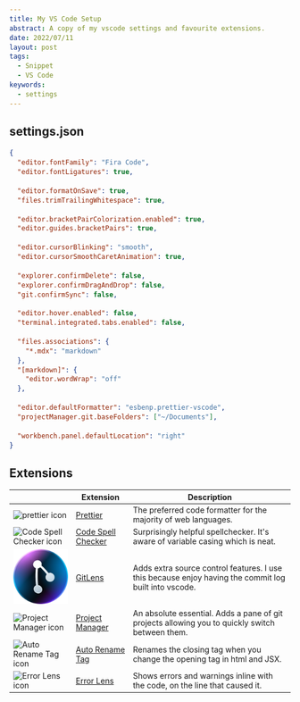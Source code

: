 ```yaml
---
title: My VS Code Setup
abstract: A copy of my vscode settings and favourite extensions.
date: 2022/07/11
layout: post
tags:
  - Snippet
  - VS Code
keywords:
  - settings
---
```


## settings.json

```json
{
  "editor.fontFamily": "Fira Code",
  "editor.fontLigatures": true,

  "editor.formatOnSave": true,
  "files.trimTrailingWhitespace": true,

  "editor.bracketPairColorization.enabled": true,
  "editor.guides.bracketPairs": true,

  "editor.cursorBlinking": "smooth",
  "editor.cursorSmoothCaretAnimation": true,

  "explorer.confirmDelete": false,
  "explorer.confirmDragAndDrop": false,
  "git.confirmSync": false,

  "editor.hover.enabled": false,
  "terminal.integrated.tabs.enabled": false,

  "files.associations": {
    "*.mdx": "markdown"
  },
  "[markdown]": {
    "editor.wordWrap": "off"
  },

  "editor.defaultFormatter": "esbenp.prettier-vscode",
  "projectManager.git.baseFolders": ["~/Documents"],

  "workbench.panel.defaultLocation": "right"
}
```

## Extensions

|                                                     | Extension                                | Description                                                                                           |
| --------------------------------------------------- | ---------------------------------------- | ----------------------------------------------------------------------------------------------------- |
| ![prettier icon][prettier-icon]                     | [Prettier][prettier]                     | The preferred code formatter for the majority of web languages.                                       |
| ![Code Spell Checker icon][code-spell-checker-icon] | [Code Spell Checker][code-spell-checker] | Surprisingly helpful spellchecker. It's aware of variable casing which is neat.                       |
| ![Git Lens icon][git-lens-icon]                     | [GitLens][git-lens]                      | Adds extra source control features. I use this because enjoy having the commit log built into vscode. |
| ![Project Manager icon][project-manager-icon]       | [Project Manager][project-manager]       | An absolute essential. Adds a pane of git projects allowing you to quickly switch between them.       |
| ![Auto Rename Tag icon][auto-rename-tag-icon]       | [Auto Rename Tag][auto-rename-tag]       | Renames the closing tag when you change the opening tag in html and JSX.                              |
| ![Error Lens icon][error-lens-icon]                 | [Error Lens][error-lens]                 | Shows errors and warnings inline with the code, on the line that caused it.                           |

[prettier]: https://marketplace.visualstudio.com/items?itemName=esbenp.prettier-vscode
[prettier-icon]: https://raw.githubusercontent.com/prettier/prettier/24d39a906834cf449304dc684b280a5ca9a0a6d7/website/static/icon.png
[code-spell-checker]: https://marketplace.visualstudio.com/items?itemName=streetsidesoftware.code-spell-checker
[code-spell-checker-icon]: https://raw.githubusercontent.com/streetsidesoftware/vscode-spell-checker/67fd51f7436b10a1f04f6d2783d2688b76f3fe81/images/SpellCheck.png
[git-lens]: https://marketplace.visualstudio.com/items?itemName=eamodio.gitlens
[git-lens-icon]: https://raw.githubusercontent.com/gitkraken/vscode-gitlens/914a2d0817794d188d710c0729577e099358b40c/images/gitlens-icon.png
[project-manager]: https://marketplace.visualstudio.com/items?itemName=alefragnani.project-manager
[project-manager-icon]: https://raw.githubusercontent.com/alefragnani/vscode-project-manager/4e8b7ddf030ed005aaca9393c67f28d7ca9f4b19/images/icon.png
[auto-rename-tag]: https://marketplace.visualstudio.com/items?itemName=formulahendry.auto-rename-tag
[auto-rename-tag-icon]: https://raw.githubusercontent.com/formulahendry/vscode-auto-rename-tag/f3039ed7263c5ab94c6e2fa9995d3ad265ebc822/images/logo.png
[error-lens]: https://marketplace.visualstudio.com/items?itemName=usernamehw.errorlens
[error-lens-icon]: https://raw.githubusercontent.com/usernamehw/vscode-error-lens/c0b50521e5d14fb7d56608d5b430df92097ddd80/img/icon.png
